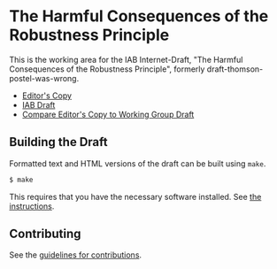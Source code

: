 #  The Harmful Consequences of the Robustness Principle

This is the working area for the IAB Internet-Draft, "The Harmful Consequences
of the Robustness Principle", formerly draft-thomson-postel-was-wrong.

* [Editor's Copy](https://intarchboard.github.io/draft-protocol-maintenance/draft-iab-protocol-maintenance.html)
* [IAB Draft](https://datatracker.ietf.org/doc/draft-iab-protocol-maintenance/)
* [Compare Editor's Copy to Working Group
   Draft](https://www.ietf.org/rfcdiff?url1=draft-iab-protocol-maintenance&url2=https://intarchboard.github.io/draft-protocol-maintenance/draft-iab-protocol-maintenance.txt)

## Building the Draft

Formatted text and HTML versions of the draft can be built using `make`.

```sh
$ make
```

This requires that you have the necessary software installed.  See
[the instructions](https://github.com/martinthomson/i-d-template/blob/master/doc/SETUP.md).


## Contributing

See the
[guidelines for contributions](https://github.com/intarchboard/draft-protocol-maintenance/blob/main/CONTRIBUTING.md).
